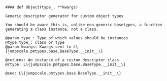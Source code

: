     #### def Object(type_, **kwargs) 
    
    Generic descriptor generator for custom object types
    
    You should be aware this is, unlike non-generic basetypes, a function
    generating a class instance, not a class.
    
    @param type_: Type of which values should be instances
    @type type_: class or type
    @param kwargs: Kwargs sent to L\{jumpscale.pmtypes.base.BaseType.__init__\}
    
    @returns: An instance of a custom descriptor class
    @rtype: L\{jumpscale.pmtypes.base.BaseType.__init__\}
    
    @see: L\{jumpscale.pmtypes.base.BaseType.__init__\}
